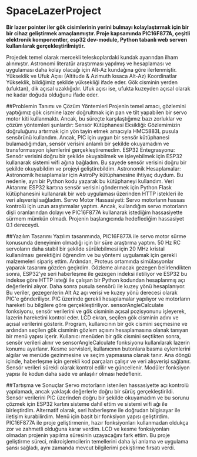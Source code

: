 # SpaceLazerProject
**Bir lazer pointer iler gök cisimlerinin yerini bulmayı kolaylaştırmak için bir bir  cihaz geliştirmek amaçlanmıştır. Proje kapsamında PIC16F877A, çeşitli  elektronik komponentler, esp32 dev-module, Python tabanlı web serverı kullanılarak gerçekleştirilmiştir.**


Projedek temel olarak mercekli teleskoplardaki kundak ayarından ilham  alınmıştır. Astronomi literatür araştırması yapılmış ve hesaplaması ve  uygulaması daha kolay olacağı için Alt-Az kundağına göre ilerlenmiştir. Yükseklik ve Ufuk Açısı (Altitude & Azimuth kısaca Alt-Az) Koordinatlar Yükseklik, bildiğimiz şekilde yüksekliği ifade eder. Gök cisminin yerden  (ufuktan), dik açısal uzaklığıdır. Ufuk açısı ise, ufukta kuzeyden açısal olarak ne kadar doğuda olduğunu ifade eder.

##Problemin Tanımı ve Çözüm Yöntemleri
Projenin temel amacı, gözlemini yaptığımız gök cismine lazer doğrultmak için pan ve tilt yapabilen bir servo motor kiti kullanmaktı. Ancak, bu süreçte karşılaştığımız bazı zorluklar ve çözüm yöntemleri şunlardır:
Sensör Kütüphanesi Eksikliği: Gözlemimizin doğruluğunu artırmak için yön tayin etmek amacıyla HMC5883L pusula sensörünü kullandım. Ancak, PIC için uygun bir sensör kütüphanesi bulamadığımdan, sensör verisini anlamlı bir şekilde okuyamadım ve transformasyon işlemlerini gerçekleştiremedim.
ESP32 Entegrasyonu: Sensör verisini doğru bir şekilde okuyabilmek ve işleyebilmek için ESP32 kullanarak sistemi wifi ağına bağladım. Bu sayede sensör verisini doğru bir şekilde okuyabildim ve projeyi geliştirebildim.
Astronomik Hesaplamalar: Astronomik hesaplamalar için AstroPy kütüphanesine ihtiyaç duydum. Bu nedenle, ayrı bir Python kodu yazarak bu kütüphaneyi kullandım.
Veri Aktarımı: ESP32 kartına sensör verisini göndermek için Python Flask kütüphanesini kullanarak bir web uygulaması üzerinden HTTP istekleri ile veri alışverişi sağladım.
Servo Motor Hassasiyeti: Servo motorların hassas kontrolü için uzun araştırmalar yaptım. Ancak, kullandığım servo motorların dişli oranlarından dolayı ve PIC16F877A kullanarak istediğim hassasiyette sürmem mümkün olmadı. Projenin başlangıcında hedeflediğim hassasiyet 0.1 dereceydi.

##Yazılım Tasarımı
Yazılım tasarımında, PIC16F877A ile servo motor sürme konusunda deneyimim olmadığı için bir süre araştırma yaptım. 50 Hz RC servoların daha stabil bir şekilde sürülebilmesi için 20 MHz kristal kullanılması gerektiğini öğrendim ve bu yöntemi uygulamak için gerekli malzemeleri sipariş ettim. Ardından, Proteus ortamında simülasyonlar yaparak tasarımı gözden geçirdim.
Gözleme alınacak gezegen belirlendikten sonra, ESP32'ye seri haberleşme ile gezegen indeksi iletiliyor ve ESP32 bu indekse göre HTTP isteği ile çalışan bir Python kodundan hesaplanmış açı değerlerini alıyor. Daha sonra pusula sensörü ile kuzey yönü hesaplanıyor. Bu veriler, gezegenlerin Alt Az açı verisi ve kuzey yönü derecesi olarak PIC'e gönderiliyor. PIC üzerinde gerekli hesaplamalar yapılıyor ve motorların hareketi bu bilgilere göre gerçekleştiriliyor.
sensorAngleCalculate fonksiyonu, sensör verilerini ve gök cisminin açısal pozisyonunu işleyerek, lazerin hareketini kontrol eder. LCD ekran, seçilen gök cisminin adını ve açısal verilerini gösterir. Program, kullanıcının bir gök cismini seçmesine ve ardından seçilen gök cisminin gözlem açısını hesaplamasına olanak tanıyan bir menü yapısı içerir. Kullanıcı menüden bir gök cismini seçtikten sonra, sensör verileri alınır ve sensorAngleCalculate fonksiyonu kullanılarak lazerin konumu ayarlanır.
Kesme servisleri, kullanıcının butonlara basma eylemlerini algılar ve menüde gezinmesine ve seçim yapmasına olanak tanır. Ana döngü içinde, haberleşme için gerekli kod parçaları çalışır ve veri alışverişi sağlanır. Sensör verileri sürekli olarak kontrol edilir ve güncellenir. Modüler fonksiyon yapısı ile kodun daha sade ve anlaşılır olması hedeflenir.

##Tartışma ve Sonuçlar
Servo motorların istenilen hassasiyette açı kontrolü yapılamadı, ancak yaklaşık değerlerle doğru bir sürüş gerçekleştirildi.
Sensör verilerini PIC üzerinden doğru bir şekilde okuyamadım ve bu sorunu çözmek için ESP32 kartını sisteme dahil ettim ve sistemi wifi ağı ile birleştirdim. Alternatif olarak, seri haberleşme ile doğrudan bilgisayar ile iletişim kurabilirdim.
Menü için basit bir fonksiyon yapısı geliştirdim.
PIC16F877A ile proje geliştirmenin, hazır fonksiyonları kullanmadan oldukça zor ve zahmetli olduğuna karar verdim. LCD ve kesme fonksiyonları olmadan projenin yapılma süresinin uzayacağını fark ettim.
Bu proje geliştirme süreci, mikroişlemcilerin temellerini daha iyi anlama ve uygulama şansı sağladı, aynı zamanda mevcut bilgilerimi pekiştirme fırsatı verdi.
